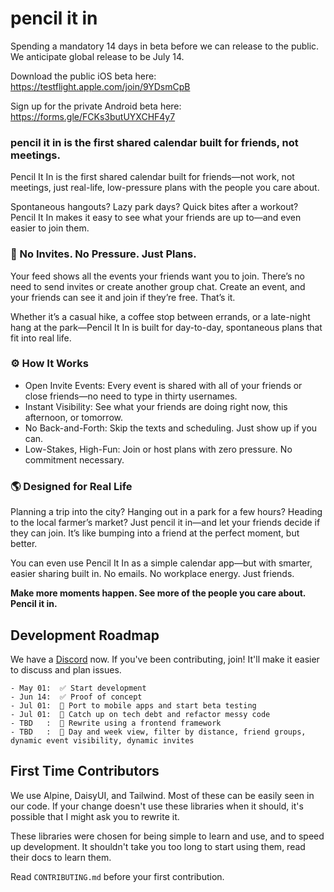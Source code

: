 # pencil it in


Spending a mandatory 14 days in beta before we can release to the public. We anticipate global release to be July 14. 

Download the public iOS beta here: https://testflight.apple.com/join/9YDsmCpB

Sign up for the private Android beta here: https://forms.gle/FCKs3butUYXCHF4y7

### pencil it in is the first shared calendar built for friends, not meetings.

Pencil It In is the first shared calendar built for friends—not work, not meetings, just real-life, low-pressure plans
with the people you care about.


Spontaneous hangouts? Lazy park days? Quick bites after a workout? Pencil It In makes it easy to see what your friends
are up to—and even easier to join them.

### 📝 No Invites. No Pressure. Just Plans.

Your feed shows all the events your friends want you to join. There’s no need to send invites or create another group
chat. Create an event, and your friends can see it and join if they’re free. That’s it.

Whether it’s a casual hike, a coffee stop between errands, or a late-night hang at the park—Pencil It In is built for
day-to-day, spontaneous plans that fit into real life.

### ⚙️ How It Works

- Open Invite Events: Every event is shared with all of your friends or close friends—no need to type in thirty
  usernames.
- Instant Visibility: See what your friends are doing right now, this afternoon, or tomorrow.
- No Back-and-Forth: Skip the texts and scheduling. Just show up if you can.
- Low-Stakes, High-Fun: Join or host plans with zero pressure. No commitment necessary.

### 🌎 Designed for Real Life

Planning a trip into the city? Hanging out in a park for a few hours? Heading to the local farmer’s market? Just pencil
it in—and let your friends decide if they can join. It’s like bumping into a friend at the perfect moment, but better.

You can even use Pencil It In as a simple calendar app—but with smarter, easier sharing built in. No emails. No
workplace energy. Just friends.

**Make more moments happen. See more of the people you care about. Pencil it in.**

## Development Roadmap

We have a [Discord](https://discord.gg/6eF36VUTPC) now. If you've been contributing, join! It'll make it easier to
discuss
and plan issues.

```
- May 01:  ✅ Start development
- Jun 14:  ✅ Proof of concept
- Jul 01:  🚀 Port to mobile apps and start beta testing
- Jul 01:  🚀 Catch up on tech debt and refactor messy code
- TBD   :  🚧 Rewrite using a frontend framework
- TBD   :  🚧 Day and week view, filter by distance, friend groups, dynamic event visibility, dynamic invites  
```

## First Time Contributors

We use Alpine, DaisyUI, and Tailwind. Most of these can be easily seen in our code.
If your change doesn't use these libraries when it should, it's possible that I might ask you
to rewrite it.

These libraries were chosen for being simple to learn and use, and to speed up development. It
shouldn't take you too long to start using them, read their docs to learn them.

Read `CONTRIBUTING.md` before your first contribution.

